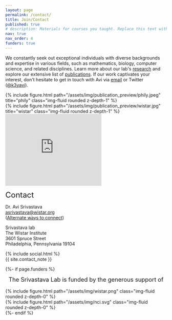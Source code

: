 ```yaml
---
layout: page
permalink: /contact/
title: Join/Contact
published: true
# description: Materials for courses you taught. Replace this text with your description.
nav: true
nav_order: 4
funders: true
---
```


We constantly seek out exceptional individuals with diverse backgrounds and expertise in various fields, such as mathematics, biology, computer science, and related disciplines. Learn more about our lab's <a href="{{ 'research' | relative_url }}">research</a> and explore our extensive list of <a href="{{ 'publications' | relative_url }}">publications</a>. If our work captivates your interest, don't hesitate to get in touch with Avi via <a href="mailto:asrivastava@wistar.org">email</a> or Twitter (<a href="https://twitter.com/k3yavi">@k3yavi</a>).

<div class="row justify-content-sm-center">
  <div class="col-sm-10 mt-3 mt-md-0">
      {% include figure.html path="/assets/img/publication_preview/phily.jpeg" title="phily" class="img-fluid rounded z-depth-1" %}
  </div>
  <div class="col-sm-4 mt-3 mt-md-0">
      {% include figure.html path="/assets/img/publication_preview/wistar.jpg" title="wistar" class="img-fluid rounded z-depth-1" %}
  </div>
  <div class="col-sm-6 mt-3 mt-md-0">
      <iframe src="https://www.google.com/maps/embed?pb=!1m18!1m12!1m3!1d3058.5712824403263!2d-75.19819272374848!3d39.95097837151828!2m3!1f0!2f0!3f0!3m2!1i1024!2i768!4f13.1!3m3!1m2!1s0x89c6c6598069e279%3A0x184000160e8fb50e!2sThe%20Wistar%20Institute!5e0!3m2!1sen!2sus!4v1685149671130!5m2!1sen!2sus" width="300" height="225" style="border:0;" allowfullscreen="" loading="lazy" referrerpolicy="no-referrer-when-downgrade"></iframe>
  </div>
</div>


<font size="+2">Contact</font>
<p>Dr. Avi Srivastava <br>
  <a href="mailto:asrivastava@wistar.org">asrivastava@wistar.org</a> <br>
  (<a href="{{ 'people/avi' | relative_url }}">Alternate ways to connect</a>)
</p>

<p> Srivastava lab<br>
The Wistar Institute<br>
3601 Spruce Street<br>
Philadelphia, Pennsylvania 19104</p>

<div class="social">
  <div class="contact-icons">
    {% include social.html %}
  </div>

  <div class="contact-note">
    {{ site.contact_note }}
  </div>
</div>

<!-- Funders -->
{%- if page.funders %}
<center><font size="+1">The Srivastava Lab is funded by the generous support of</font></center><br>
<div class="row justify-content-sm-center">
  <div class="col-sm-3 mt-3 mt-md-0">
      {% include figure.html path="/assets/img/wistar.png" class="img-fluid rounded z-depth-0" %}
  </div>
  <div class="col-sm-4 mt-3 mt-md-0">
    {% include figure.html path="/assets/img/nci.svg" class="img-fluid rounded z-depth-0" %}
  </div>
</div>
{%- endif %}
